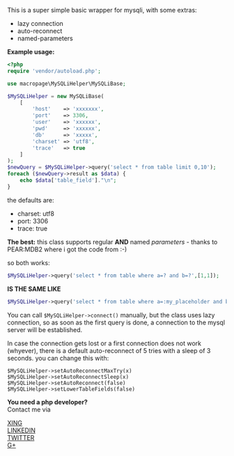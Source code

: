 This is a super simple basic wrapper for mysqli, with some extras:

 - lazy connection
 - auto-reconnect
 - named-parameters

**Example usage:**

```php
<?php
require 'vendor/autoload.php';

use macropage\MySQLiHelper\MySQLiBase;

$MySQLiHelper = new MySQLiBase(
	[
		'host'    => 'xxxxxxx',
		'port'    => 3306,
		'user'    => 'xxxxxx',
		'pwd'     => 'xxxxxx',
		'db'      => 'xxxxx',
		'charset' => 'utf8',
		'trace'   => true
	]
);
$newQuery = $MySQLiHelper->query('select * from table limit 0,10');
foreach ($newQuery->result as $data) {
	echo $data['table_field']."\n";
}
```
the defaults are:

* charset: utf8
* port: 3306
* trace: true 


**The best:** this class supports regular **AND** named _parameters_ - thanks to PEAR:MDB2 where i got the code from :-)

so both works:

```php
$MySQLiHelper->query('select * from table where a=? and b=?',[1,1]);
```
  
**IS THE SAME LIKE**
  
```php
$MySQLiHelper->query('select * from table where a=:my_placeholder and b=:my_placeholder',['my_placeholder' => 1]);
```
  
You can call `$MySQLiHelper->connect()` manually, but the class uses lazy connection, so as soon as the first query is done,
a connection to the mysql server will be established.

In case the connection gets lost or a first connection does not work (whyever), there is a default auto-reconnect of 5 tries
with a sleep of 3 seconds. you can change this with:

`$MySQLiHelper->setAutoReconnectMaxTry(x)`  
`$MySQLiHelper->setAutoReconnectSleep(x)`  
`$MySQLiHelper->setAutoReconnect(false)`  
`$MySQLiHelper->setLowerTableFields(false)`


**You need a php developer?**  
Contact me via  

[XING](https://www.xing.com/profile/Michael_Bladowski/cv)  
[LINKEDIN](https://www.linkedin.com/in/macropage/)  
[TWITTER](https://twitter.com/michabbb)  
[G+](https://plus.google.com/+MichaelBladowski)  



